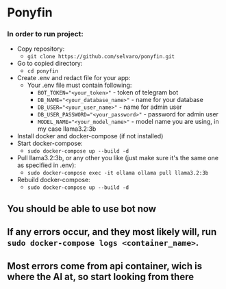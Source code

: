 # Ponyfin

### In order to run project:
- Copy repository:
  - ```git clone https://github.com/selvaro/ponyfin.git```
- Go to copied directory:
  - ```cd ponyfin```
- Create .env and redact file for your app:
  - Your .env file must contain following:
    - ```BOT_TOKEN="<your_token>"``` - token of telegram bot
    - ```DB_NAME="<your_database_name>"``` - name for your database
    - ```DB_USER="<your_user_name>"``` - name for admin user
    - ```DB_USER_PASSWORD="<your_password>"``` - password for admin user
    - ```MODEL_NAME="<your_model_name>"``` - model name you are using, in my case llama3.2:3b
- Install docker and docker-compose (if not installed)
- Start docker-compose:
  - ```sudo docker-compose up --build -d```
- Pull llama3.2:3b, or any other you like (just make sure it's the same one as specified in .env):
  - ```sudo docker-compose exec -it ollama ollama pull llama3.2:3b```
- Rebuild docker-compose:
  - ```sudo docker-compose up --build -d```
## You should be able to use bot now

## If any errors occur, and they most likely will, run ```sudo docker-compose logs <container_name>```.
## Most errors come from api container, wich is where the AI at, so start looking from there
